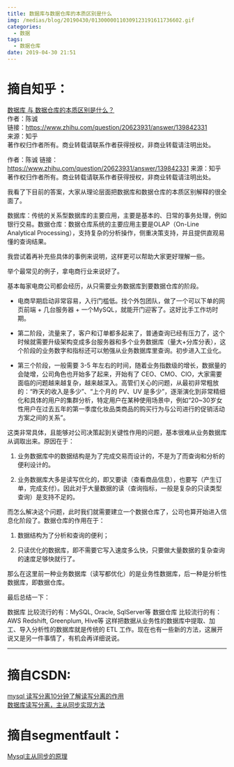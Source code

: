 ```yaml
---
title: 数据库与数据仓库的本质区别是什么
img: /medias/blog/20190430/01300000110309123191611736602.gif
categories:
  - 数据
tags:
  - 数据仓库
date: 2019-04-30 21:51
---
```


# 摘自知乎：

[数据库 与 数据仓库的本质区别是什么？][1]  
作者：陈诚  
链接：https://www.zhihu.com/question/20623931/answer/139842331  
来源：知乎  
著作权归作者所有。商业转载请联系作者获得授权，非商业转载请注明出处。  

作者：陈诚
链接：https://www.zhihu.com/question/20623931/answer/139842331
来源：知乎
著作权归作者所有。商业转载请联系作者获得授权，非商业转载请注明出处。

我看了下目前的答案，大家从理论层面把数据库和数据仓库的本质区别解释的很全面了。

数据库：传统的关系型数据库的主要应用，主要是基本的、日常的事务处理，例如银行交易。数据仓库：数据仓库系统的主要应用主要是OLAP（On-Line Analytical Processing），支持复杂的分析操作，侧重决策支持，并且提供直观易懂的查询结果。

我尝试着再补充些具体的事例来说明，这样更可以帮助大家更好理解一些。

举个最常见的例子，拿电商行业来说好了。

基本每家电商公司都会经历，从只需要业务数据库到要数据仓库的阶段。

* 电商早期启动非常容易，入行门槛低。找个外包团队，做了一个可以下单的网页前端 + 几台服务器 + 一个MySQL，就能开门迎客了。这好比手工作坊时期。

* 第二阶段，流量来了，客户和订单都多起来了，普通查询已经有压力了，这个时候就需要升级架构变成多台服务器和多个业务数据库（量大+分库分表），这个阶段的业务数字和指标还可以勉强从业务数据库里查询。初步进入工业化。

* 第三个阶段，一般需要 3-5 年左右的时间，随着业务指数级的增长，数据量的会陡增，公司角色也开始多了起来，开始有了 CEO、CMO、CIO，大家需要面临的问题越来越复杂，越来越深入。高管们关心的问题，从最初非常粗放的：“昨天的收入是多少”、“上个月的 PV、UV 是多少”，逐渐演化到非常精细化和具体的用户的集群分析，特定用户在某种使用场景中，例如“20~30岁女性用户在过去五年的第一季度化妆品类商品的购买行为与公司进行的促销活动方案之间的关系”。

这类非常具体，且能够对公司决策起到关键性作用的问题，基本很难从业务数据库从调取出来。原因在于：

1. 业务数据库中的数据结构是为了完成交易而设计的，不是为了而查询和分析的便利设计的。

2. 业务数据库大多是读写优化的，即又要读（查看商品信息），也要写（产生订单，完成支付）。因此对于大量数据的读（查询指标，一般是复杂的只读类型查询）是支持不足的。

而怎么解决这个问题，此时我们就需要建立一个数据仓库了，公司也算开始进入信息化阶段了。数据仓库的作用在于：

1. 数据结构为了分析和查询的便利；

2. 只读优化的数据库，即不需要它写入速度多么快，只要做大量数据的复杂查询的速度足够快就行了。

那么在这里前一种业务数据库（读写都优化）的是业务性数据库，后一种是分析性数据库，即数据仓库。

最后总结一下：

数据库 比较流行的有：MySQL, Oracle, SqlServer等
数据仓库 比较流行的有：AWS Redshift, Greenplum, Hive等
这样把数据从业务性的数据库中提取、加工、导入分析性的数据库就是传统的 ETL 工作。现在也有一些新的方法，这展开说又是另一件事情了，有机会再详细说说。

----------

# 摘自CSDN:

[mysql 读写分离10分钟了解读写分离的作用][2]  
[数据库读写分离，主从同步实现方法][3]  

# 摘自segmentfault：

[Mysql主从同步的原理][4]  

  [1]: https://www.zhihu.com/question/20623931
  [2]: https://blog.csdn.net/u013421629/article/details/78793966
  [3]: https://blog.csdn.net/starlh35/article/details/78735510
  [4]: https://segmentfault.com/a/1190000008663001